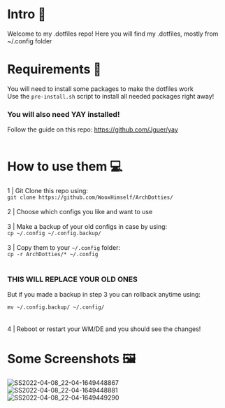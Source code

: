 # Intro 🌈

<p>Welcome to my .dotfiles repo! Here you will find my .dotfiles, mostly from ~/.config folder</p>

# Requirements 🧰

You will need to install some packages to make the dotfiles work
<br>
Use the `pre-install.sh` script to install all needed packages right away!

### You will also need YAY installed! <br>
Follow the guide on this repo: https://github.com/Jguer/yay
<br>
<br>
# How to use them 💻

1 | Git Clone this repo using:<br>
` git clone https://github.com/WooxHimself/ArchDotties/ `
<br>
<br>
2 | Choose which configs you like and want to use
<br>
<br>
3 | Make a backup of your old configs in case by using:<br>
`cp ~/.config ~/.config.backup/`
<br>
<br>
3 | Copy them to your `~/.config` folder: <br>
`cp -r ArchDotties/* ~/.config`
<br>
<br>

### THIS WILL REPLACE YOUR OLD ONES <br>

But if you made a backup in step 3 you can rollback anytime using: <br>

`mv ~/.config.backup/ ~/.config/` <br>
<br>
<br>
4 | Reboot or restart your WM/DE and you should see the changes!
<br>
# Some Screenshots 🖼️
![SS2022-04-08_22-04-1649448867](https://user-images.githubusercontent.com/76164598/162531152-543a4712-5470-49ef-8139-01ad9a675d52.jpg)
![SS2022-04-08_22-04-1649448881](https://user-images.githubusercontent.com/76164598/162531159-285b54b6-2cb4-422c-aa54-5403ba1783c9.jpg)
![SS2022-04-08_22-04-1649449290](https://user-images.githubusercontent.com/76164598/162531163-5f445654-e3fd-4a6f-89b0-e789fd7383c8.jpg)
